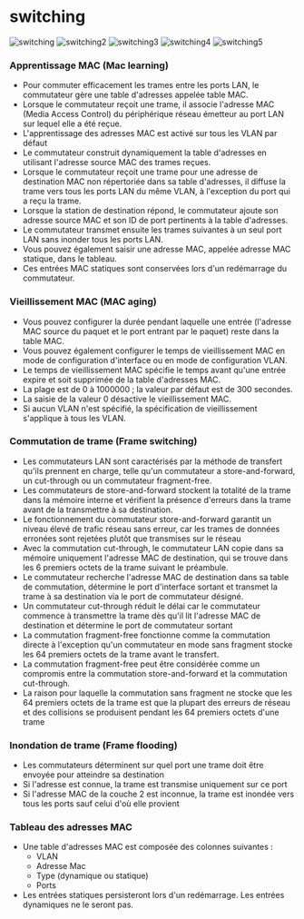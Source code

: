 # switching
![switching](https://user-images.githubusercontent.com/83721477/164189484-72234b9b-2cd7-40c9-b2cb-7d0f2511d2f9.png)
![switching2](https://user-images.githubusercontent.com/83721477/164190049-b0a01be5-93fa-4980-b86f-30011ac5bf4a.png)
![switching3](https://user-images.githubusercontent.com/83721477/164190360-4c78bb0d-c3d3-4b89-a0b4-55a8b31e98a6.png)
![switching4](https://user-images.githubusercontent.com/83721477/164190865-5fc2d08a-4160-46a1-990d-08abf805caef.png)
![switching5](https://user-images.githubusercontent.com/83721477/164191030-f96191e8-d04c-4004-9f38-9c16d5593dd9.png)

### Apprentissage MAC (Mac learning)
* Pour commuter efficacement les trames entre les ports LAN, le commutateur gère une table d'adresses appelée table MAC.
* Lorsque le commutateur reçoit une trame, il associe l'adresse MAC (Media Access Control) du périphérique réseau émetteur au port LAN sur lequel elle a été reçue.
* L'apprentissage des adresses MAC est activé sur tous les VLAN par défaut
* Le commutateur construit dynamiquement la table d'adresses en utilisant l'adresse source MAC des trames reçues.
* Lorsque le commutateur reçoit une trame pour une adresse de destination MAC non répertoriée dans sa table d'adresses, il diffuse la trame vers tous les ports LAN du même VLAN, à l'exception du port qui a reçu la trame.
* Lorsque la station de destination répond, le commutateur ajoute son adresse source MAC et son ID de port pertinents à la table d'adresses.
* Le commutateur transmet ensuite les trames suivantes à un seul port LAN sans inonder tous les ports LAN.
* Vous pouvez également saisir une adresse MAC, appelée adresse MAC statique, dans le tableau.
* Ces entrées MAC statiques sont conservées lors d'un redémarrage du commutateur.
### Vieillissement MAC (MAC aging)
* Vous pouvez configurer la durée pendant laquelle une entrée (l'adresse MAC source du paquet et le port entrant par le paquet) reste dans la table MAC.
* Vous pouvez également configurer le temps de vieillissement MAC en mode de configuration d'interface ou en mode de configuration VLAN.
* Le temps de vieillissement MAC spécifie le temps avant qu'une entrée expire et soit supprimée de la table d'adresses MAC.
* La plage est de 0 à 1000000 ; la valeur par défaut est de 300 secondes.
* La saisie de la valeur 0 désactive le vieillissement MAC.
* Si aucun VLAN n'est spécifié, la spécification de vieillissement s'applique à tous les VLAN.
### Commutation de trame (Frame switching)
* Les commutateurs LAN sont caractérisés par la méthode de transfert qu'ils prennent en charge, telle qu'un commutateur a store-and-forward, un cut-through ou un commutateur fragment-free.
* Les commutateurs de store-and-forward stockent la totalité de la trame dans la mémoire interne et vérifient la présence d'erreurs dans la trame avant de la transmettre à sa destination.
* Le fonctionnement du commutateur store-and-forward garantit un niveau élevé de trafic réseau sans erreur, car les trames de données erronées sont rejetées plutôt que transmises sur le réseau
* Avec la commutation cut-through, le commutateur LAN copie dans sa mémoire uniquement l'adresse MAC de destination, qui se trouve dans les 6 premiers octets de la trame suivant le préambule.
* Le commutateur recherche l'adresse MAC de destination dans sa table de commutation, détermine le port d'interface sortant et transmet la trame à sa destination via le port de commutateur désigné.
* Un commutateur cut-through réduit le délai car le commutateur commence à transmettre la trame dès qu'il lit l'adresse MAC de destination et détermine le port de commutateur sortant
* La commutation fragment-free fonctionne comme la commutation directe à l'exception qu'un commutateur en mode sans fragment stocke les 64 premiers octets de la trame avant le transfert.
* La commutation fragment-free peut être considérée comme un compromis entre la commutation store-and-forward et la commutation cut-through.
* La raison pour laquelle la commutation sans fragment ne stocke que les 64 premiers octets de la trame est que la plupart des erreurs de réseau et des collisions se produisent pendant les 64 premiers octets d'une trame
### Inondation de trame (Frame flooding)
* Les commutateurs déterminent sur quel port une trame doit être envoyée pour atteindre sa destination
* Si l'adresse est connue, la trame est transmise uniquement sur ce port
* Si l'adresse MAC de la couche 2 est inconnue, la trame est inondée vers tous les ports sauf celui d'où elle provient
### Tableau des adresses MAC
* Une table d'adresses MAC est composée des colonnes suivantes :
  * VLAN
  * Adresse Mac
  * Type (dynamique ou statique)
  * Ports
* Les entrées statiques persisteront lors d'un redémarrage. Les entrées dynamiques ne le seront pas.

